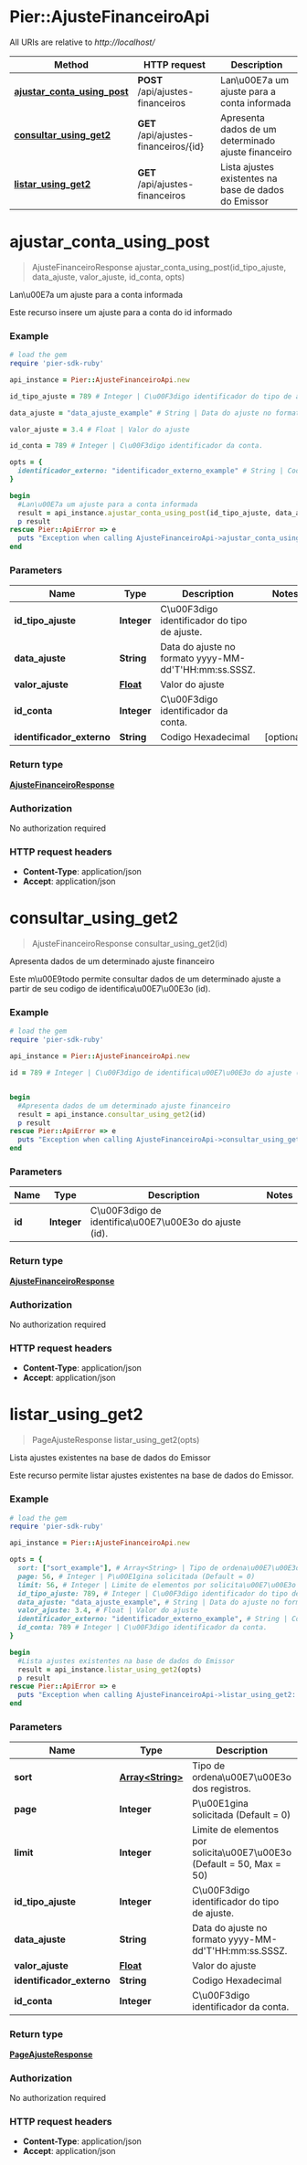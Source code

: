 # Pier::AjusteFinanceiroApi

All URIs are relative to *http://localhost/*

Method | HTTP request | Description
------------- | ------------- | -------------
[**ajustar_conta_using_post**](AjusteFinanceiroApi.md#ajustar_conta_using_post) | **POST** /api/ajustes-financeiros | Lan\u00E7a um ajuste para a conta informada
[**consultar_using_get2**](AjusteFinanceiroApi.md#consultar_using_get2) | **GET** /api/ajustes-financeiros/{id} | Apresenta dados de um determinado ajuste financeiro
[**listar_using_get2**](AjusteFinanceiroApi.md#listar_using_get2) | **GET** /api/ajustes-financeiros | Lista ajustes existentes na base de dados do Emissor


# **ajustar_conta_using_post**
> AjusteFinanceiroResponse ajustar_conta_using_post(id_tipo_ajuste, data_ajuste, valor_ajuste, id_conta, opts)

Lan\u00E7a um ajuste para a conta informada

Este recurso insere um ajuste para a conta do id informado

### Example
```ruby
# load the gem
require 'pier-sdk-ruby'

api_instance = Pier::AjusteFinanceiroApi.new

id_tipo_ajuste = 789 # Integer | C\u00F3digo identificador do tipo de ajuste.

data_ajuste = "data_ajuste_example" # String | Data do ajuste no formato yyyy-MM-dd'T'HH:mm:ss.SSSZ.

valor_ajuste = 3.4 # Float | Valor do ajuste

id_conta = 789 # Integer | C\u00F3digo identificador da conta.

opts = { 
  identificador_externo: "identificador_externo_example" # String | Codigo Hexadecimal
}

begin
  #Lan\u00E7a um ajuste para a conta informada
  result = api_instance.ajustar_conta_using_post(id_tipo_ajuste, data_ajuste, valor_ajuste, id_conta, opts)
  p result
rescue Pier::ApiError => e
  puts "Exception when calling AjusteFinanceiroApi->ajustar_conta_using_post: #{e}"
end
```

### Parameters

Name | Type | Description  | Notes
------------- | ------------- | ------------- | -------------
 **id_tipo_ajuste** | **Integer**| C\u00F3digo identificador do tipo de ajuste. | 
 **data_ajuste** | **String**| Data do ajuste no formato yyyy-MM-dd&#39;T&#39;HH:mm:ss.SSSZ. | 
 **valor_ajuste** | [**Float**](.md)| Valor do ajuste | 
 **id_conta** | **Integer**| C\u00F3digo identificador da conta. | 
 **identificador_externo** | **String**| Codigo Hexadecimal | [optional] 

### Return type

[**AjusteFinanceiroResponse**](AjusteFinanceiroResponse.md)

### Authorization

No authorization required

### HTTP request headers

 - **Content-Type**: application/json
 - **Accept**: application/json



# **consultar_using_get2**
> AjusteFinanceiroResponse consultar_using_get2(id)

Apresenta dados de um determinado ajuste financeiro

Este m\u00E9todo permite consultar dados de um determinado ajuste a partir de seu codigo de identifica\u00E7\u00E3o (id).

### Example
```ruby
# load the gem
require 'pier-sdk-ruby'

api_instance = Pier::AjusteFinanceiroApi.new

id = 789 # Integer | C\u00F3digo de identifica\u00E7\u00E3o do ajuste (id).


begin
  #Apresenta dados de um determinado ajuste financeiro
  result = api_instance.consultar_using_get2(id)
  p result
rescue Pier::ApiError => e
  puts "Exception when calling AjusteFinanceiroApi->consultar_using_get2: #{e}"
end
```

### Parameters

Name | Type | Description  | Notes
------------- | ------------- | ------------- | -------------
 **id** | **Integer**| C\u00F3digo de identifica\u00E7\u00E3o do ajuste (id). | 

### Return type

[**AjusteFinanceiroResponse**](AjusteFinanceiroResponse.md)

### Authorization

No authorization required

### HTTP request headers

 - **Content-Type**: application/json
 - **Accept**: application/json



# **listar_using_get2**
> PageAjusteResponse listar_using_get2(opts)

Lista ajustes existentes na base de dados do Emissor

Este recurso permite listar ajustes existentes na base de dados do Emissor.

### Example
```ruby
# load the gem
require 'pier-sdk-ruby'

api_instance = Pier::AjusteFinanceiroApi.new

opts = { 
  sort: ["sort_example"], # Array<String> | Tipo de ordena\u00E7\u00E3o dos registros.
  page: 56, # Integer | P\u00E1gina solicitada (Default = 0)
  limit: 56, # Integer | Limite de elementos por solicita\u00E7\u00E3o (Default = 50, Max = 50)
  id_tipo_ajuste: 789, # Integer | C\u00F3digo identificador do tipo de ajuste.
  data_ajuste: "data_ajuste_example", # String | Data do ajuste no formato yyyy-MM-dd'T'HH:mm:ss.SSSZ.
  valor_ajuste: 3.4, # Float | Valor do ajuste
  identificador_externo: "identificador_externo_example", # String | Codigo Hexadecimal
  id_conta: 789 # Integer | C\u00F3digo identificador da conta.
}

begin
  #Lista ajustes existentes na base de dados do Emissor
  result = api_instance.listar_using_get2(opts)
  p result
rescue Pier::ApiError => e
  puts "Exception when calling AjusteFinanceiroApi->listar_using_get2: #{e}"
end
```

### Parameters

Name | Type | Description  | Notes
------------- | ------------- | ------------- | -------------
 **sort** | [**Array&lt;String&gt;**](String.md)| Tipo de ordena\u00E7\u00E3o dos registros. | [optional] 
 **page** | **Integer**| P\u00E1gina solicitada (Default = 0) | [optional] 
 **limit** | **Integer**| Limite de elementos por solicita\u00E7\u00E3o (Default = 50, Max = 50) | [optional] 
 **id_tipo_ajuste** | **Integer**| C\u00F3digo identificador do tipo de ajuste. | [optional] 
 **data_ajuste** | **String**| Data do ajuste no formato yyyy-MM-dd&#39;T&#39;HH:mm:ss.SSSZ. | [optional] 
 **valor_ajuste** | [**Float**](.md)| Valor do ajuste | [optional] 
 **identificador_externo** | **String**| Codigo Hexadecimal | [optional] 
 **id_conta** | **Integer**| C\u00F3digo identificador da conta. | [optional] 

### Return type

[**PageAjusteResponse**](PageAjusteResponse.md)

### Authorization

No authorization required

### HTTP request headers

 - **Content-Type**: application/json
 - **Accept**: application/json



